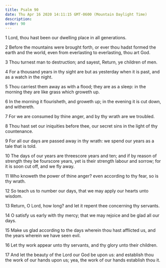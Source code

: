 ```yaml
---
title: Psalm 90
date: Thu Apr 16 2020 14:11:15 GMT-0600 (Mountain Daylight Time)
description: 
order: 90
---
```


<p>1 Lord, thou hast been our dwelling place in all generations.</p>
<p>
  2 Before the mountains were brought forth, or ever thou hadst formed the earth
  and the world, even from everlasting to everlasting, thou art God.
</p>
<p>
  3 Thou turnest man to destruction; and sayest, Return, ye children of men.
</p>
<p>
  4 For a thousand years in thy sight are but as yesterday when it is past, and
  as a watch in the night.
</p>
<p>
  5 Thou carriest them away as with a flood; they are as a sleep: in the morning
  they are like grass which groweth up.
</p>
<p>
  6 In the morning it flourisheth, and groweth up; in the evening it is cut
  down, and withereth.
</p>
<span></span>
<p>7 For we are consumed by thine anger, and by thy wrath are we troubled.</p>
<p>
  8 Thou hast set our iniquities before thee, our secret sins in the light of
  thy countenance.
</p>
<p>
  9 For all our days are passed away in thy wrath: we spend our years as a tale
  that is told.
</p>
<p>
  10 The days of our years are threescore years and ten; and if by reason of
  strength they be fourscore years, yet is their strength labour and sorrow; for
  it is soon cut off, and we fly away.
</p>
<p>
  11 Who knoweth the power of thine anger? even according to thy fear, so is thy
  wrath.
</p>
<p>
  12 So teach us to number our days, that we may apply our hearts unto wisdom.
</p>
<p>
  13 Return, O Lord, how long? and let it repent thee concerning thy servants.
</p>
<p>
  14 O satisfy us early with thy mercy; that we may rejoice and be glad all our
  days.
</p>
<p>
  15 Make us glad according to the days wherein thou hast afflicted us, and the
  years wherein we have seen evil.
</p>
<p>
  16 Let thy work appear unto thy servants, and thy glory unto their children.
</p>
<p>
  17 And let the beauty of the Lord our God be upon us: and establish thou the
  work of our hands upon us; yea, the work of our hands establish thou it.
</p>
